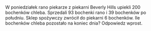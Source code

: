 W poniedziałek rano piekarze z piekarni Beverly Hills upiekli 200 bochenków chleba. Sprzedali 93 bochenki rano i 39 bochenków po południu. Sklep spożywczy zwrócił do piekarni 6 bochenków. Ile bochenków chleba pozostało na koniec dnia? Odpowiedz wprost.
